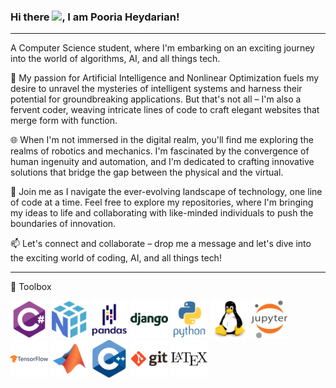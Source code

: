 ### Hi there <img src="https://raw.githubusercontent.com/nixin72/nixin72/master/wave.gif" width="30px">, I am Pooria Heydarian!

---

A Computer Science student, where I'm embarking on an exciting journey into the world of algorithms, AI, and all things tech.

🤖 My passion for Artificial Intelligence and Nonlinear Optimization fuels my desire to unravel the mysteries of intelligent systems and harness their potential for groundbreaking applications. But that's not all – I'm also a fervent coder, weaving intricate lines of code to craft elegant websites that merge form with function.

🌐 When I'm not immersed in the digital realm, you'll find me exploring the realms of robotics and mechanics. I'm fascinated by the convergence of human ingenuity and automation, and I'm dedicated to crafting innovative solutions that bridge the gap between the physical and the virtual.

🚀 Join me as I navigate the ever-evolving landscape of technology, one line of code at a time. Feel free to explore my repositories, where I'm bringing my ideas to life and collaborating with like-minded individuals to push the boundaries of innovation.

📫 Let's connect and collaborate – drop me a message and let's dive into the exciting world of coding, AI, and all things tech!

---

🧰 Toolbox

<img src="https://github.com/devicons/devicon/blob/master/icons/csharp/csharp-original.svg" alt ="CSharp Logo" width ="60px"> <img src="https://github.com/devicons/devicon/blob/master/icons/numpy/numpy-original.svg" alt="numpy" width="60px"> <img src="https://github.com/devicons/devicon/blob/master/icons/pandas/pandas-original-wordmark.svg" alt="pandas" width="60px"> <img src= "https://github.com/devicons/devicon/blob/master/icons/django/django-plain-wordmark.svg" alt="django" width="60px"> <img src="https://github.com/devicons/devicon/blob/master/icons/python/python-original-wordmark.svg" alt="Python Logo" width="60px"> <img src="https://github.com/devicons/devicon/blob/master/icons/linux/linux-original.svg" alt="Linux Logo" width="60px"> 
 <img src="https://github.com/devicons/devicon/blob/master/icons/jupyter/jupyter-original-wordmark.svg" alt="jupyter Logo" width="60px"> <img src="https://github.com/devicons/devicon/blob/master/icons/tensorflow/tensorflow-original-wordmark.svg" alt="tensorflow" width = "60px"> <img src="https://github.com/devicons/devicon/blob/master/icons/matlab/matlab-original.svg" alt="Maltab Logo" width="60px"> <img src="https://github.com/devicons/devicon/blob/master/icons/cplusplus/cplusplus-original.svg" alt="c++ Logo" width="60px"> <img src="https://github.com/devicons/devicon/blob/master/icons/git/git-original-wordmark.svg" alt="git" width="60px"> <img src="https://github.com/devicons/devicon/blob/master/icons/latex/latex-original.svg" alt="Latex" width="60px">


